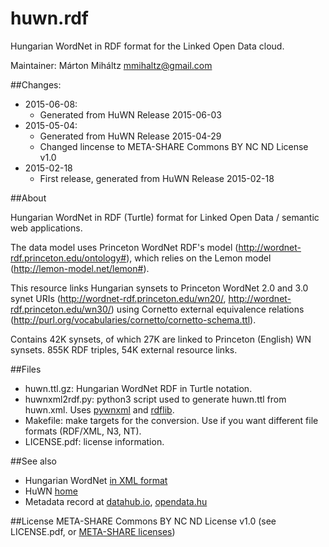 # huwn.rdf
Hungarian WordNet in RDF format for the Linked Open Data cloud.

Maintainer: Márton Miháltz <mmihaltz@gmail.com>

##Changes:
* 2015-06-08:
  * Generated from HuWN Release 2015-06-03
* 2015-05-04:
  * Generated from HuWN Release 2015-04-29
  * Changed lincense to META-SHARE Commons BY NC ND License v1.0
* 2015-02-18
  * First release, generated from HuWN Release 2015-02-18

##About

Hungarian WordNet in RDF (Turtle) format for Linked Open Data / semantic web applications.

The data model uses Princeton WordNet RDF's model (http://wordnet-rdf.princeton.edu/ontology#), which relies on
the Lemon model (http://lemon-model.net/lemon#). 

This resource links Hungarian synsets to Princeton WordNet 2.0 and 3.0 synet
URIs (http://wordnet-rdf.princeton.edu/wn20/, http://wordnet-rdf.princeton.edu/wn30/) using Cornetto external
equivalence relations (http://purl.org/vocabularies/cornetto/cornetto-schema.ttl).

Contains 42K synsets, of which 27K are linked to Princeton (English) WN synsets. 855K RDF triples, 54K external resource links.

##Files
- huwn.ttl.gz: Hungarian WordNet RDF in Turtle notation.
- huwnxml2rdf.py: python3 script used to generate huwn.ttl from huwn.xml. Uses [pywnxml](https://github.com/ppke-nlpg/pywnxml) and [rdflib](http://rdflib.readthedocs.org).
- Makefile: make targets for the conversion. Use if you want different file formats (RDF/XML, N3, NT).
- LICENSE.pdf: license information.

##See also
- Hungarian WordNet [in XML format](https://github.com/dlt-rilmta/huwn)
- HuWN [home](http://corpus.nytud.hu/huwn/)
- Metadata record at [datahub.io](http://datahub.io/dataset/hungarian-wordnet-rdf), [opendata.hu](http://opendata.hu/dataset/magyar-wordnet-rdf)

##License
META-SHARE Commons BY NC ND License v1.0 (see LICENSE.pdf, or [META-SHARE licenses](http://www.meta-net.eu/meta-share/licenses))
